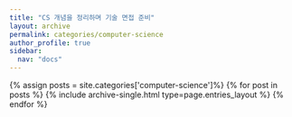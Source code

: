 ```yaml
---
title: "CS 개념을 정리하며 기술 면접 준비"
layout: archive
permalink: categories/computer-science
author_profile: true
sidebar:
  nav: "docs"
---
```


{% assign posts = site.categories['computer-science']%}
{% for post in posts %}
{% include archive-single.html type=page.entries_layout %}
{% endfor %}
